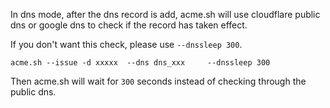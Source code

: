 In dns mode, after the dns record is add, acme.sh will use  cloudflare public dns or google dns to check if the record has taken effect.

If you don't want this check,  please use `--dnssleep 300`.

```
acme.sh --issue -d xxxxx  --dns dns_xxx     --dnssleep 300

```


Then acme.sh will wait for `300` seconds instead of checking through the public dns.

